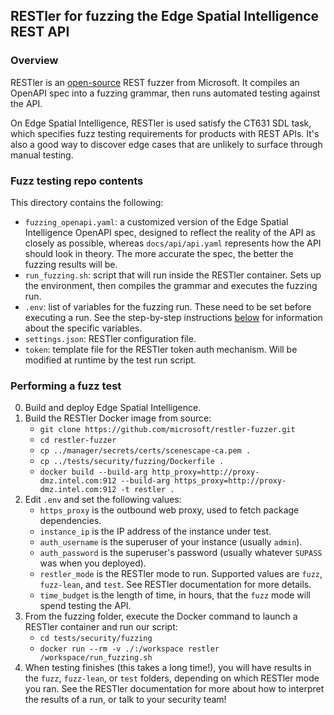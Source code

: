 ## RESTler for fuzzing the Edge Spatial Intelligence REST API

### Overview

RESTler is an [open-source](https://github.com/microsoft/restler-fuzzer) REST fuzzer from Microsoft. It compiles an OpenAPI spec into a fuzzing grammar, then runs automated testing against the API.

On Edge Spatial Intelligence, RESTler is used satisfy the CT631 SDL task, which specifies fuzz testing requirements for products with REST APIs. It's also a good way to discover edge cases that are unlikely to surface through manual testing.

### Fuzz testing repo contents

This directory contains the following:

- `fuzzing_openapi.yaml`: a customized version of the Edge Spatial Intelligence OpenAPI spec, designed to reflect the reality of the API as closely as possible, whereas `docs/api/api.yaml` represents how the API should look in theory. The more accurate the spec, the better the fuzzing results will be.
- `run_fuzzing.sh`: script that will run inside the RESTler container. Sets up the environment, then compiles the grammar and executes the fuzzing run.
- `.env`: list of variables for the fuzzing run. These need to be set before executing a run. See the step-by-step instructions [below](#performing-a-fuzz-test) for information about the specific variables.
- `settings.json`: RESTler configuration file.
- `token`: template file for the RESTler token auth mechanism. Will be modified at runtime by the test run script.

### Performing a fuzz test

0. Build and deploy Edge Spatial Intelligence.
1. Build the RESTler Docker image from source:
   - `git clone https://github.com/microsoft/restler-fuzzer.git`
   - `cd restler-fuzzer`
   - `cp ../manager/secrets/certs/scenescape-ca.pem .`
   - `cp ../tests/security/fuzzing/Dockerfile .`
   - `docker build --build-arg http_proxy=http://proxy-dmz.intel.com:912 --build-arg https_proxy=http://proxy-dmz.intel.com:912 -t restler .`
2. Edit `.env` and set the following values:
   - `https_proxy` is the outbound web proxy, used to fetch package dependencies.
   - `instance_ip` is the IP address of the instance under test.
   - `auth_username` is the superuser of your instance (usually `admin`).
   - `auth_password` is the superuser's password (usually whatever `SUPASS` was when you deployed).
   - `restler_mode` is the RESTler mode to run. Supported values are `fuzz`, `fuzz-lean`, and `test`. See RESTler documentation for more details.
   - `time_budget` is the length of time, in hours, that the `fuzz` mode will spend testing the API.
3. From the fuzzing folder, execute the Docker command to launch a RESTler container and run our script:
   - `cd tests/security/fuzzing`
   - `docker run --rm -v ./:/workspace restler /workspace/run_fuzzing.sh`
4. When testing finishes (this takes a long time!), you will have results in the `fuzz`, `fuzz-lean`, or `test` folders, depending on which RESTler mode you ran. See the RESTler documentation for more about how to interpret the results of a run, or talk to your security team!
